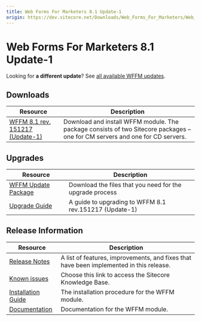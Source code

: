```yaml
---
title: Web Forms For Marketers 8.1 Update-1
origin: https://dev.sitecore.net/Downloads/Web_Forms_For_Marketers/Web_Forms_For_Marketers_81/Web_forms_for_marketers_81_Update1.aspx
---
```


# Web Forms For Marketers 8.1 Update-1

  <Alert variant='warning' mb={4}>
    <AlertIcon />
    

Looking for **a different update**? See [all available WFFM updates](/downloads/Web_Forms_For_Marketers).


  </Alert>
  

## Downloads

 | Resource | Description |
 | --- | --- |
 | [WFFM 8.1 rev. 151217 (Update-1)](https://sitecoredev.azureedge.net/~/media/C5E60BC6266944DDB7DAEBA4C8461FA7.ashx?date=20151217T165348) | Download and install WFFM module. The package consists of two Sitecore packages – one for CM servers and one for CD servers. |

## Upgrades

 | Resource | Description |
 | --- | --- |
 | [WFFM Update Package](https://sitecoredev.azureedge.net/~/media/EE745C5629E2488E8966AE94A02A2F8B.ashx?date=20151217T165401) | Download the files that you need for the upgrade process |
 | [Upgrade Guide](https://sitecoredev.azureedge.net/~/media/6E5067E7955947CE9B89E6EB3F81B74A.ashx?date=20170822T121240) | A guide to upgrading to WFFM 8.1 rev.151217 (Update-1) |

## Release Information

 | Resource | Description |
 | --- | --- |
 | [Release Notes](/downloads/Web%20Forms%20For%20Marketers/Web%20Forms%20For%20Marketers%2081/Web%20forms%20for%20marketers%2081%20Update1/Release%20Notes) | A list of features, improvements, and fixes that have been implemented in this release. |
 | [Known issues](https://kb.sitecore.net/articles/390090) | Choose this link to access the Sitecore Knowledge Base. |
 | [Installation Guide](https://sitecoredev.azureedge.net/~/media/C1C82984836E47C28F10655E61B236A5.ashx?date=20170824T092138) | The installation procedure for the WFFM module. |
 | [Documentation](https://doc.sitecore.com/developers/81/web-forms-for-marketers/en/index-en.html) | Documentation for the WFFM module. |